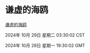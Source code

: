 # 谦虚的海鸥
[谦虚的海鸥](http://219.139.197.74:56308/qxdho/course/base/hotlink/index.php)

2024年 10月 29日 星期二 03:30:02 CST

2024年 10月 28日 星期一 19:30:02 GMT
